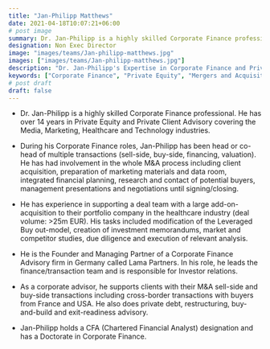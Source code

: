 ```yaml
---
title: "Jan-Philipp Matthews"
date: 2021-04-18T10:07:21+06:00
# post image
summary: Dr. Jan-Philipp is a highly skilled Corporate Finance professional with over 14 years in Private Equity and Private Client Advisory.
designation: Non Exec Director
image: "images/teams/Jan-philipp-matthews.jpg"
images: ["images/teams/Jan-philipp-matthews.jpg"]
description: "Dr. Jan-Philipp's Expertise in Corporate Finance and Private Equity"
keywords: ["Corporate Finance", "Private Equity", "Mergers and Acquisitions"]
# post draft
draft: false
---
```


- Dr. Jan-Philipp is a highly skilled Corporate Finance professional. He has over 14 years in Private Equity and Private Client Advisory covering the Media, Marketing, Healthcare and Technology industries.

- During his Corporate Finance roles, Jan-Philipp has been head or co-head of multiple transactions (sell-side, buy-side, financing, valuation). He has had involvement in the whole M&A process including client acquisition, preparation of marketing materials and data room, integrated financial planning, research and contact of potential buyers, management presentations and negotiations until signing/closing.

- He has experience in supporting a deal team with a large add-on-acquisition to their portfolio company in the healthcare industry (deal volume: >25m EUR). His tasks included modification of the Leveraged Buy out-model, creation of investment memorandums, market and competitor studies, due diligence and execution of relevant analysis.

- He is the Founder and Managing Partner of a Corporate Finance Advisory firm in Germany called Lama Partners. In his role, he leads the finance/transaction team and is responsible for Investor relations.

- As a corporate advisor, he supports clients with their M&A sell-side and buy-side transactions including cross-border transactions with buyers from France and USA. He also does private debt, restructuring, buy-and-build and exit-readiness advisory.

- Jan-Philipp holds a CFA (Chartered Financial Analyst) designation and has a Doctorate in Corporate Finance.
